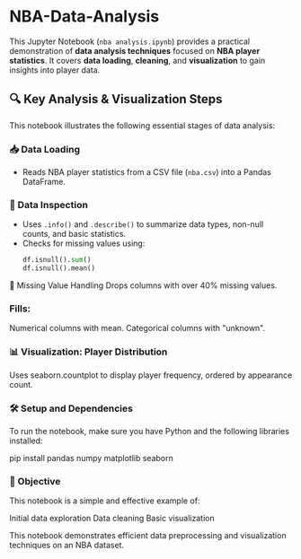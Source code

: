 # NBA-Data-Analysis

This Jupyter Notebook (`nba analysis.ipynb`) provides a practical demonstration of **data analysis techniques** focused on **NBA player statistics**.
It covers **data loading**, **cleaning**, and **visualization** to gain insights into player data.

## 🔍 Key Analysis & Visualization Steps

This notebook illustrates the following essential stages of data analysis:

### 📥 Data Loading
- Reads NBA player statistics from a CSV file (`nba.csv`) into a Pandas DataFrame.

### 🧾 Data Inspection
- Uses `.info()` and `.describe()` to summarize data types, non-null counts, and basic statistics.
- Checks for missing values using:
  ```python
  df.isnull().sum()
  df.isnull().mean()

🧹 Missing Value Handling
Drops columns with over 40% missing values.

### Fills:

Numerical columns with mean.
Categorical columns with "unknown".

### 📊 Visualization: Player Distribution
Uses seaborn.countplot to display player frequency, ordered by appearance count.
### 🛠️ Setup and Dependencies
To run the notebook, make sure you have Python and the following libraries installed:

pip install pandas 
numpy matplotlib seaborn

### 🎯 Objective
This notebook is a simple and effective example of:

Initial data exploration
Data cleaning
Basic visualization

This notebook demonstrates efficient data preprocessing and visualization techniques on an NBA dataset.
